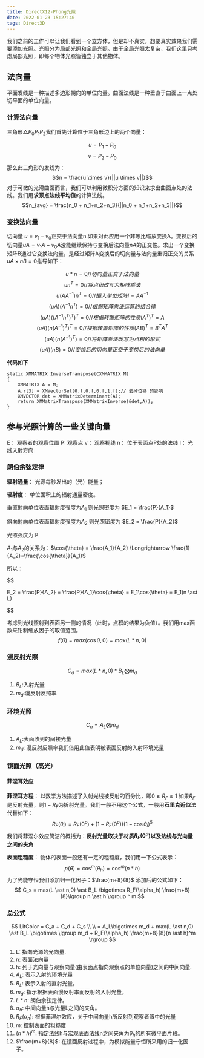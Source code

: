 ```yaml
---
title: DirectX12-Phong光照
date: 2022-01-23 15:27:40
tags: Direct3D
---
```

我们之前的工作可以让我们看到一个立方体，但是却不真实，想要真实效果我们需要添加光照。光照分为局部光照和全局光照。由于全局光照太复杂，我们这里只考虑局部光照，即每个物体光照皆独立于其他物体。

## 法向量

平面发线是一种描述多边形朝向的单位向量。曲面法线是一种垂直于曲面上一点处切平面的单位向量。
### 计算法向量
三角形$\triangle P_0P_1P_2$我们首先计算位于三角形边上的两个向量：

$$u = P_1 - P_0$$
$$v = P_2 - P_0$$
那么此三角形的发线为：
$$n = \frac{u \times v}{||u \times v||}$$
对于可微的光滑曲面而言，我们可以利用微积分方面的知识来求出曲面点处的法线。我们用**求顶点法线平均值**的计算法线。
$$n_{avg} = \frac{n_0 + n_1+n_2+n_3}{||n_0 + n_1+n_2+n_3||}$$
### 变换法向量
切向量 $u = v_1-v_0$正交于法向量n.如果对此应用一个非等比缩放变换A。变换后的切向量$uA = v_1A-v_0A$没能继续保持与变换后法向量$nA$的正交性。求出一个变换矩阵B通过它变换法向量，是经过矩阵A变换后的切向量与法向量重归正交的关系$uA \times nB = 0$推导如下：

$$u \ast n=0 //切向量正交于法向量$$ 
$$un^T =0 // 将点积改写为矩阵乘法$$ 
$$u(AA^{-1})n^T=0//插入单位矩阵I=AA^{-1}$$
$$(uA)(A^{-1}n^T)=0//根据矩阵乘法运算的结合律$$
$$(uA)((A^{-1}n^T)^T)^T=0//根据转置矩阵的性质(A^T)^T = A$$
$$(uA)(n(A^{-1})^T)^T=0//根据转置矩阵的性质(AB)^T = B^TA^T$$
$$(uA)(n(A^{-1})^T)=0//将矩阵乘法改写为点积的形式$$
$$(uA)(nB)=0//变换后的切向量正交于变换后的法向量$$

**代码如下**
```
static XMMATRIX InverseTranspose(CXMMATRIX M)
{
    XMMATRIX A = M;
    A.r[3] = XMVectorSet(0.f,0.f,0.f,1.f);// 去掉位移 的影响
    XMVECTOR det = XMMatrixDeterminant(A);
    return XMMatrixTranspose(XMMatrixInverse(&det,A));
}
```
## 参与光照计算的一些关键向量
E： 观察者的观察位置
P:  观察点
v： 观察视线
n： 位于表面点P处的法线
I： 光线入射方向

### 朗伯余弦定律

**辐射通量**： 光源每秒发出的（光）能量；

**辐射度**：   单位面积上的辐射通量密度。

垂直射向单位表面辐射度强度为$A_1$ 则光照密度为 $E_1 = \frac{P}{A_1}$

斜向射向单位表面辐射度强度为$A_2$ 则光照密度为 $E_2 = \frac{P}{A_2}$

光照强度为 P

$A_1$与$A_2$的关系为：$\cos{\theta} = \frac{A_1}{A_2} \Longrightarrow \frac{1}{A_2}=\frac{\cos{\theta}}{A_1}$

所以：

$$

E_2 =   \frac{P}{A_2}
    =   \frac{P}{A_1}\cos{\theta}
    =   E_1\cos{\theta} 
    =   E_1(n \ast L)

$$

考虑到光线照射到表面另一侧的情况（此时，点积的结果为负值）。我们用max函数来钳制缩放因子的取值范围。
$$f(\theta)=max(\cos{\theta},0)=max(L \ast n,0)$$

### 漫反射光照

$$C_d = max(L \ast n,0) \ast B_L \bigotimes m_d$$
1.  $B_L$:入射光量
2.  $m_d$:漫反射反照率

### 环境光照

$$C_a=A_L\bigotimes m_d$$
1. $A_L$:表面收到的间接光量
2. $m_d$: 漫反射反照率我们借用此值表明被表面反射的入射环境光量

### 镜面光照（高光）
#### 菲涅耳效应
**菲涅耳方程**： 以数学方法描述了入射光线被反射的百分比，即$0\leq R_F \leq 1$ 如果$R_F$是反射光量，则$1-R_F$为折射光量。我们一般不用这个公式，一般用**石里克近似**法代替如下：
$$R_F(\theta_i)=R_F(0^o)+(1-R_F(0^o))(1-\cos{\theta_i})^5$$
我们将菲涅尔效应简洁的概括为：**反射光量取决于材质$R_F(0^o)$以及法线与光向量之间的夹角**

**表面粗糙度**： 物体的表面一般还有一定的粗糙度，我们用一下公式表示：
$$
p(\theta) = \cos^m{(\theta_h)}
          = \cos^m{(n \ast h)}
$$
为了光能守恒我们添加归一化因子：$\frac{m+8}{8}$
添加后的公式如下：
$$
C_s = max(L \ast n,0) \ast B_L \bigotimes R_F(\alpha_h) \frac{m+8}{8}\lgroup n \ast h \rgroup ^ m
$$

### 总公式
$$
LitColor = C_a + C_d + C_s \\
 \\
= A_L\bigotimes m_d  + max(L \ast n,0) \ast B_L \bigotimes \lgroup m_d + R_F(\alpha_h) \frac{m+8}{8}(n \ast h)^m \rgroup
$$
1. L:   指向光源的光向量.
2. n:   表面法向量
3. h:   列于光向量与观察向量(由表面点指向观察点的单位向量)之间的中间向量.
4. $A_L$: 表示入射的环境光量
5. $B_L$: 表示入射的直射光量。
6. $m_d$: 指示根据表面漫反射率而反射的入射光量。
7. $L \ast n$: 朗伯余弦定律。
8. $\alpha_h$: 中间向量h与光量L之间的夹角。
9. $R_F(\alpha_h)$: 根据菲涅尔效应，关于中间向量h所反射到观察者眼中的光量
10. $m$: 控制表面的粗糙度
11. $(n \ast h)^m$: 指定法线h与宏观表面法线n之间夹角为$\theta_h$的所有微平面片段。
12. $\frac{m+8}{8}$: 在镜面反射过程中，为模拟能量守恒所采用的归一化因子。